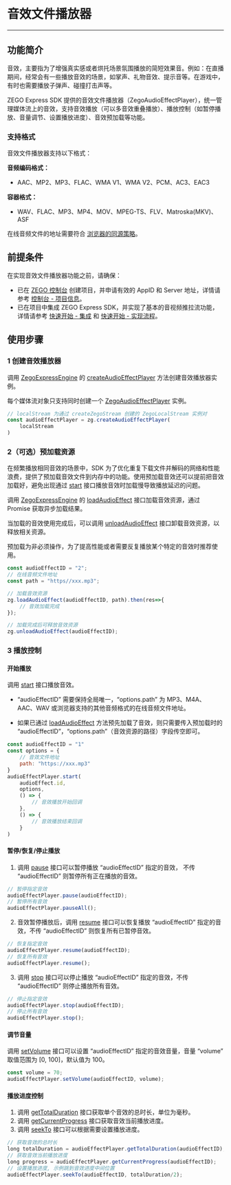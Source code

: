 # 音效文件播放器

- - -

## 功能简介

音效，主要指为了增强真实感或者烘托场景氛围播放的简短效果音。例如：在直播期间，经常会有一些播放音效的场景，如掌声、礼物音效、提示音等。在游戏中，有时也需要播放子弹声、碰撞打击声等。

ZEGO Express SDK 提供的音效文件播放器（ZegoAudioEffectPlayer），统一管理媒体流上的音效，支持音效播放（可以多音效重叠播放）、播放控制（如暂停播放、音量调节、设置播放进度）、音效预加载等功能。

### 支持格式

音效文件播放器支持以下格式：

**音频编码格式：**
- AAC、MP2、MP3、FLAC、WMA V1、WMA V2、PCM、AC3、EAC3

**容器格式：**
- WAV、FLAC、MP3、MP4、MOV、MPEG-TS、FLV、Matroska(MKV)、ASF

<Content />

<Warning title="注意">

在线音频文件的地址需要符合 [浏览器的同源策略](https://developer.mozilla.orghttps://doc-zh.zego.im/article-CN/docs/Web/Security/Same-origin_policy)。

</Warning>




## 前提条件

在实现音效文件播放器功能之前，请确保：

- 已在 [ZEGO 控制台](https://console.zego.im) 创建项目，并申请有效的 AppID 和 Server 地址，详情请参考 [控制台 - 项目信息](/console/project-info)。
- 已在项目中集成 ZEGO Express SDK，并实现了基本的音视频推拉流功能，详情请参考 [快速开始 - 集成](https://doc-zh.zego.im/article/199) 和 [快速开始 - 实现流程](https://doc-zh.zego.im/article/7638)。

## 使用步骤

### 1 创建音效播放器

调用 [ZegoExpressEngine](https://doc-zh.zego.im/article/api?doc=Express_Video_SDK_API~javascript_web~class~ZegoExpressEngine) 的 [createAudioEffectPlayer](https://doc-zh.zego.im/article/api?doc=Express_Video_SDK_API~javascript_web~class~ZegoExpressEngine#create-audio-effect-player) 方法创建音效播放器实例。

<Warning title="注意">


每个媒体流对象只支持同时创建一个 [ZegoAudioEffectPlayer](https://doc-zh.zego.im/article/api?doc=Express_Video_SDK_API~javascript_web~class~ZegoAudioEffectPlayer) 实例。

</Warning>



```js
// localStream 为通过 createZegoStream 创建的 ZegoLocalStream 实例对
const audioEffectPlayer = zg.createAudioEffectPlayer(
    localStream
)
```

### 2（可选）预加载资源

在频繁播放相同音效的场景中，SDK 为了优化重复下载文件并解码的网络和性能浪费，提供了预加载音效文件到内存中的功能。使用预加载音效还可以提前把音效加载好，避免出现通过 [start](https://doc-zh.zego.im/article/api?doc=Express_Video_SDK_API~javascript_web~class~ZegoAudioEffectPlayer#start) 接口播放音效时加载慢导致播放延迟的问题。

调用 [ZegoExpressEngine](https://doc-zh.zego.im/article/api?doc=Express_Video_SDK_API~javascript_web~class~ZegoExpressEngine) 的 [loadAudioEffect](https://doc-zh.zego.im/article/api?doc=Express_Video_SDK_API~javascript_web~class~ZegoExpressEngine#load-audio-effect) 接口加载音效资源，通过 Promise 获取异步加载结果。

当加载的音效使用完成后，可以调用 [unloadAudioEffect](https://doc-zh.zego.im/article/api?doc=Express_Video_SDK_API~javascript_web~class~ZegoExpressEngine#unload-audio-effect) 接口卸载音效资源，以释放相关资源。

<Note title="说明">


预加载为非必须操作，为了提高性能或者需要反复播放某个特定的音效时推荐使用。

</Note>



```js
const audioEffectID = "2";
// 在线音频文件地址
const path = "https//xxx.mp3";

// 加载音效资源
zg.loadAudioEffect(audioEffectID, path).then(res=>{
    // 音效加载完成
});

// 加载完成后可释放音效资源
zg.unloadAudioEffect(audioEffectID);
```

### 3 播放控制

#### 开始播放

调用 [start](https://doc-zh.zego.im/article/api?doc=Express_Video_SDK_API~javascript_web~class~ZegoAudioEffectPlayer#start) 接口播放音效。

* “audioEffectID” 需要保持全局唯一，“options.path” 为 MP3、M4A、AAC、WAV 或浏览器支持的其他音频格式的在线音频文件地址。

* 如果已通过 [loadAudioEffect](https://doc-zh.zego.im/article/api?doc=Express_Video_SDK_API~javascript_web~class~ZegoExpressEngine#load-audio-effect) 方法预先加载了音效，则只需要传入预加载时的 “audioEffectID”，“options.path”（音效资源的路径）字段传空即可。

```js
const audioEffectID = "1"
const options = {
    // 音效文件地址
    path: "https://xxx.mp3"
}
audioEffectPlayer.start(
    audioEffect.id,
    options,
    () => {
        // 音效播放开始回调
    },
    () => {
        // 音效播放结束回调
    }
)
```

#### 暂停/恢复/停止播放

1. 调用 [pause](https://doc-zh.zego.im/article/api?doc=Express_Video_SDK_API~javascript_web~class~ZegoExpressPlayer#pause) 接口可以暂停播放 “audioEffectID” 指定的音效， 不传 “audioEffectID” 则暂停所有正在播放的音效。

```js
// 暂停指定音效
audioEffectPlayer.pause(audioEffectID);
// 暂停所有音效
audioEffectPlayer.pauseAll();
```

2. 音效暂停播放后，调用 [resume](https://doc-zh.zego.im/article/api?doc=Express_Video_SDK_API~javascript_web~class~ZegoAudioEffectPlayer#resume) 接口可以恢复播放 “audioEffectID” 指定的音效，不传 “audioEffectID” 则恢复所有已暂停音效。

```js
// 恢复指定音效
audioEffectPlayer.resume(audioEffectID);
// 恢复所有音效
audioEffectPlayer.resume();
```

3. 调用 [stop](https://doc-zh.zego.im/article/api?doc=Express_Video_SDK_API~javascript_web~class~ZegoAudioEffectPlayer#stop) 接口可以停止播放 “audioEffectID” 指定的音效，不传 “audioEffectID” 则停止播放所有音效。

```js
// 停止指定音效
audioEffectPlayer.stop(audioEffectID);
// 停止所有音效
audioEffectPlayer.stop();
```

#### 调节音量

调用 [setVolume](https://doc-zh.zego.im/article/api?doc=Express_Video_SDK_API~javascript_web~class~ZegoAudioEffectPlayer#set-volume) 接口可以设置 “audioEffectID” 指定的音效音量，音量 “volume” 取值范围为 [0, 100]，默认值为 100。

```js
const volume = 70;
audioEffectPlayer.setVolume(audioEffectID, volume);
```

#### 播放进度控制

1. 调用 [getTotalDuration](https://doc-zh.zego.im/article/api?doc=Express_Video_SDK_API~javascript_web~class~ZegoAudioEffectPlayer#get-total-duration) 接口获取单个音效的总时长，单位为毫秒。
2. 调用 [getCurrentProgress](https://doc-zh.zego.im/article/api?doc=Express_Video_SDK_API~javascript_web~class~ZegoAudioEffectPlayer#get-current-progress) 接口获取音效当前播放进度。
3. 调用 [seekTo](https://doc-zh.zego.im/article/api?doc=Express_Video_SDK_API~javascript_web~class~ZegoAudioEffectPlayer#seek-to) 接口可以根据需要设置播放进度。

```js
// 获取音效的总时长
long totalDuration = audioEffectPlayer.getTotalDuration(audioEffectID);
// 获取音效当前播放进度
long progress = audioEffectPlayer.getCurrentProgress(audioEffectID);
// 设置播放进度, 示例跳到音效进度中间位置
audioEffectPlayer.seekTo(audioEffectID, totalDuration/2);
```

<Content />

